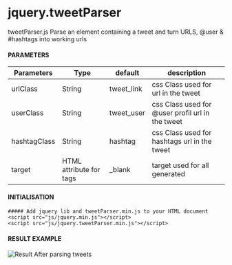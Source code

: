 jquery.tweetParser
==================

tweetParser.js Parse an element containing a tweet and turn URLS, @user &amp; #hashtags into working urls

#### PARAMETERS

| Parameters | Type | default | description |
| ------------- | ----------- | ----------- | ----------- |
| urlClass  | String | tweet_link | css Class used for url in the tweet |
| userClass | String | tweet_user | css Class used for @user profil url in the tweet |
| hashtagClass | String | hashtag | css Class used for hashtags url in the tweet |
| target | HTML attribute for <a> tags | _blank | target used for all <a> generated |

#### INITIALISATION
    ##### Add jquery lib and tweetParser.min.js to your HTML document
    <script src="js/jquery.min.js"></script>
    <script src="js/jquery.tweetParser.min.js"></script>

#### RESULT EXAMPLE
![Result After parsing tweets](https://farm9.staticflickr.com/8670/15852276268_221f9f8b85_o.png)


